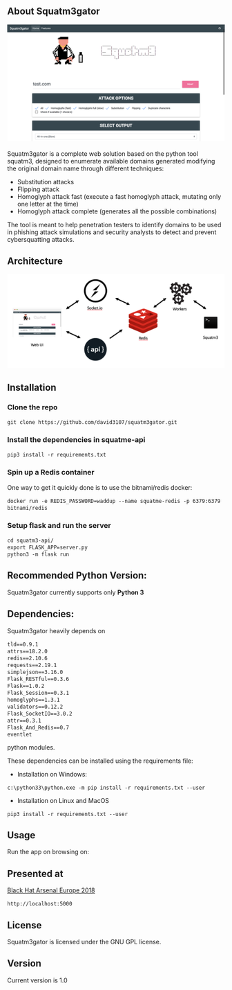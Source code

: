 ## About Squatm3gator


<img src="ui.png"/> <br><br>
Squatm3gator is a complete web solution based on the python tool squatm3, designed to enumerate available domains generated modifying the original domain name through different techniques:

-	Substitution attacks
-	Flipping attack
- 	Homoglyph attack fast (execute a fast homoglyph attack, mutating only one letter at the time)
-   Homoglyph attack complete (generates all the possible combinations)


The tool is meant to help penetration testers to identify domains to be used in phishing attack simulations and security analysts to detect and prevent cybersquatting attacks.


## Architecture

<img src="architecture.png"/> <br> 


## Installation


### Clone the repo
```
git clone https://github.com/david3107/squatm3gator.git

```

### Install the dependencies in squatme-api

```
pip3 install -r requirements.txt

```

### Spin up a Redis container

One way to get it quickly done is to use the bitnami/redis docker:
```
docker run -e REDIS_PASSWORD=waddup --name squatme-redis -p 6379:6379 bitnami/redis

```

### Setup flask and run the server

```
cd squatm3-api/
export FLASK_APP=server.py   
python3 -m flask run

```

## Recommended Python Version:

Squatm3gator currently supports only **Python 3** 


## Dependencies:

Squatm3gator heavily depends on 

``` 
tld==0.9.1
attrs==18.2.0
redis==2.10.6
requests==2.19.1
simplejson==3.16.0
Flask_RESTful==0.3.6
Flask==1.0.2
Flask_Session==0.3.1
homoglyphs==1.3.1
validators==0.12.2
Flask_SocketIO==3.0.2
attr==0.3.1
Flask_And_Redis==0.7
eventlet

``` 

python modules.

These dependencies can be installed using the requirements file:

- Installation on Windows:
```
c:\python33\python.exe -m pip install -r requirements.txt --user
```
- Installation on Linux and MacOS
```
pip3 install -r requirements.txt --user
```

## Usage

Run the app on browsing on: 

## Presented at

[Black Hat Arsenal Europe 2018](https://www.blackhat.com/eu-18/arsenal/schedule/index.html#squatm-cybersquatting-made-easy-13319)
       
        
        
      


```
http://localhost:5000
```

## License

Squatm3gator is licensed under the GNU GPL license.


## Version
Current version is 1.0 
